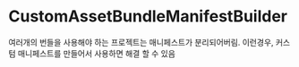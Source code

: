 # CustomAssetBundleManifestBuilder

 여러개의 번들을 사용해야 하는 프로젝트는 매니페스트가 분리되어버림.
 이런경우, 커스텀 매니페스트를 만들어서 사용하면 해결 할 수 있음
 
